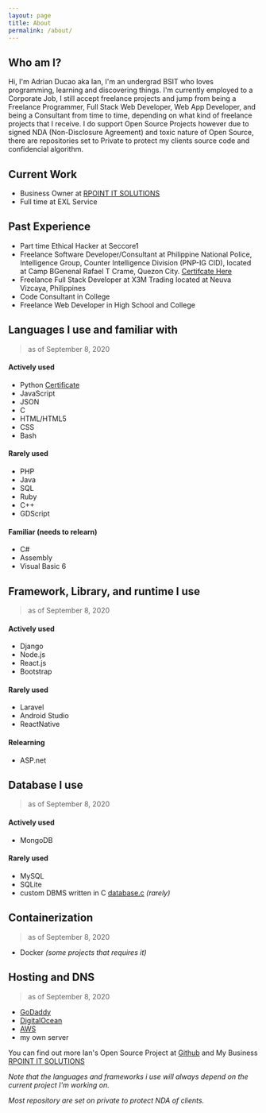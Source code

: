 ```yaml
---
layout: page
title: About
permalink: /about/
---
```

## Who am I?
Hi, I'm Adrian Ducao aka Ian, I'm an undergrad BSIT who loves programming, learning and discovering things. I'm currently employed to a Corporate Job, I still accept freelance projects and jump from being a Freelance Programmer, Full Stack Web Developer, Web App Developer, and being a Consultant from time to time, depending on what kind of freelance projects that I receive. I do support Open Source Projects however due to signed NDA (Non-Disclosure Agreement) and toxic nature of Open Source, there are repositories set to Private to protect my clients source code and confidencial algorithm.

## Current Work 
* Business Owner at [RPOINT IT SOLUTIONS](https://rpointsolution.com)
* Full time at EXL Service

## Past Experience
* Part time Ethical Hacker at Seccore1
* Freelance Software Developer/Consultant at Philippine National Police, Intelligence Group, Counter Intelligence Division (PNP-IG CID), located at Camp BGenenal Rafael T Crame, Quezon City. [Certifcate Here](https://www.instagram.com/p/B0dNpdalTxw/)
* Freelance Full Stack Developer at X3M Trading located at Neuva Vizcaya, Philippines
* Code Consultant in College
* Freelance Web Developer in High School and College

## Languages I use and familiar with
>as of September 8, 2020

#### Actively used
* Python [Certificate](https://www.hackerrank.com/certificates/585f65ec6da2)
* JavaScript
* JSON
* C
* HTML/HTML5
* CSS
* Bash

#### Rarely used
* PHP
* Java
* SQL
* Ruby 
* C++
* GDScript

#### Familiar (needs to relearn)
* C#
* Assembly
* Visual Basic 6

## Framework, Library, and runtime I use
>as of September 8, 2020

#### Actively used
* Django
* Node.js
* React.js
* Bootstrap

#### Rarely used
* Laravel 
* Android Studio
* ReactNative

#### Relearning
* ASP.net


## Database I use
>as of September 8, 2020

#### Actively used
* MongoDB 

#### Rarely used
* MySQL
* SQLite
* custom DBMS written in C [database.c](https://github.com/AdrianDucao/C-Language/blob/master/database.c) *(rarely)*

## Containerization 
>as of September 8, 2020

* Docker *(some projects that requires it)*

## Hosting and DNS
>as of September 8, 2020

* [GoDaddy](https://ph.godaddy.com/)
* [DigitalOcean](https://www.digitalocean.com/)
* [AWS](https://aws.amazon.com)
* my own server

You can find out more Ian's Open Source Project at [Github](https://github.com/AdrianDucao/) and My Business [RPOINT IT SOLUTIONS](https:rpointsolution.com) 

*Note that the languages and frameworks i use will always depend on the current project I'm working on.*

*Most repository are set on private to protect NDA of clients.*
